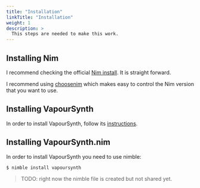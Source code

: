 ```yaml
---
title: "Installation"
linkTitle: "Installation"
weight: 1
description: >
  This steps are needed to make this work.
---
```


## Installing Nim
I recommend checking the official [Nim install](https://nim-lang.org/install.html). It is straight forward.

I recommend using [choosenim](https://github.com/dom96/choosenim) which makes easy to control the Nim version that you want to use.

## Installing VapourSynth
In order to install VapourSynth, follow its [instructions](http://www.vapoursynth.com/doc/installation.html).

## Installing VapourSynth.nim
In order to install VapourSynth you need to use nimble:
```
$ nimble install vapoursynth
```

> TODO: right now the nimble file is created but not shared yet.
